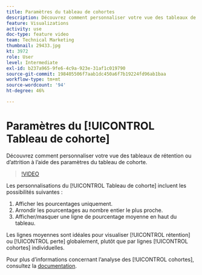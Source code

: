 ```yaml
---
title: Paramètres du tableau de cohortes
description: Découvrez comment personnaliser votre vue des tableaux de rétention ou d’attrition à l’aide des paramètres du tableau de cohorte.
feature: Visualizations
activity: use
doc-type: feature video
team: Technical Marketing
thumbnail: 29433.jpg
kt: 3972
role: User
level: Intermediate
exl-id: b237a965-9fe6-4c9a-923e-31af1c019790
source-git-commit: 198405506f7aab1dc450a6f7b19224fd96ab1baa
workflow-type: tm+mt
source-wordcount: '94'
ht-degree: 46%

---
```


# Paramètres du [!UICONTROL Tableau de cohorte]

Découvrez comment personnaliser votre vue des tableaux de rétention ou d’attrition à l’aide des paramètres du tableau de cohorte.

>[!VIDEO](https://video.tv.adobe.com/v/3430100/?quality=12&learn=on&captions=fre_fr)

Les personnalisations du [!UICONTROL Tableau de cohorte] incluent les possibilités suivantes :

1. Afficher les pourcentages uniquement.
1. Arrondir les pourcentages au nombre entier le plus proche.
1. Afficher/masquer une ligne de pourcentage moyenne en haut du tableau.

Les lignes moyennes sont idéales pour visualiser [!UICONTROL rétention] ou [!UICONTROL perte] globalement, plutôt que par lignes [!UICONTROL cohortes] individuelles.

Pour plus d’informations concernant l’analyse des [!UICONTROL cohortes], consultez la [documentation](https://experienceleague.adobe.com/docs/analytics/analyze/analysis-workspace/visualizations/cohort-table/t-cohort.html?lang=fr).

